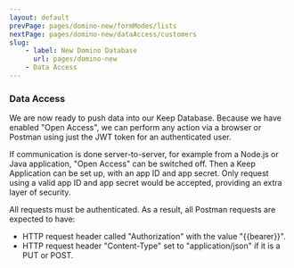 ```yaml
---
layout: default
prevPage: pages/domino-new/formModes/lists
nextPage: pages/domino-new/dataAccess/customers
slug:
    - label: New Domino Database
      url: pages/domino-new
    - Data Access
---
```


### Data Access

We are now ready to push data into our Keep Database. Because we have enabled "Open Access", we can perform any action via a browser or Postman using just the JWT token for an authenticated user.

If communication is done server-to-server, for example from a Node.js or Java application, "Open Access" can be switched off. Then a Keep Application can be set up, with an app ID and app secret. Only request using a valid app ID and app secret would be accepted, providing an extra layer of security.

All requests must be authenticated. As a result, all Postman requests are expected to have:
- HTTP request header called "Authorization" with the value "&#123;&#123;bearer&#125;&#125;".
- HTTP request header "Content-Type" set to "application/json" if it is a PUT or POST.